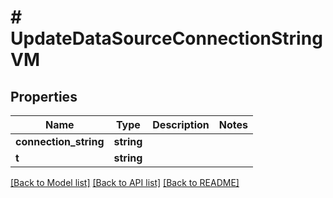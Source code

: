 # # UpdateDataSourceConnectionStringVM

## Properties

Name | Type | Description | Notes
------------ | ------------- | ------------- | -------------
**connection_string** | **string** |  |
**t** | **string** |  |

[[Back to Model list]](../../README.md#models) [[Back to API list]](../../README.md#endpoints) [[Back to README]](../../README.md)
